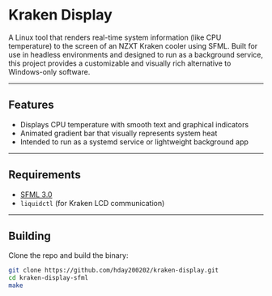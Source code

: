# Kraken Display

A Linux tool that renders real-time system information (like CPU temperature) to the screen of an NZXT Kraken cooler using SFML. Built for use in headless environments and designed to run as a background service, this project provides a customizable and visually rich alternative to Windows-only software.

---

## Features

- Displays CPU temperature with smooth text and graphical indicators
- Animated gradient bar that visually represents system heat
- Intended to run as a systemd service or lightweight background app

---

## Requirements

- [SFML 3.0](https://www.sfml-dev.org/download.php)
- `liquidctl` (for Kraken LCD communication)

---

## Building

Clone the repo and build the binary:

```bash
git clone https://github.com/hday200202/kraken-display.git
cd kraken-display-sfml
make
